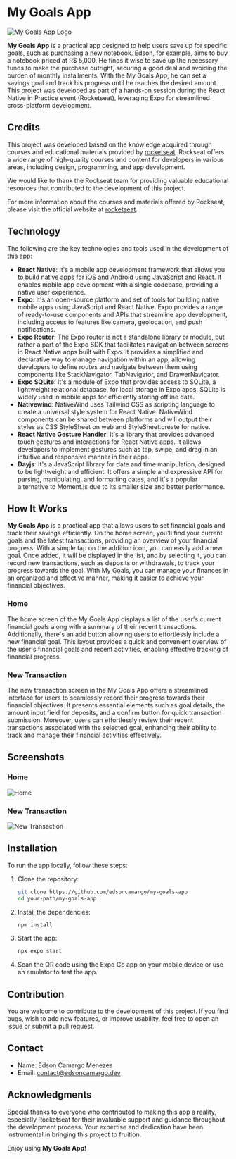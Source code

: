 # My Goals App

![My Goals App Logo](./assets/images/icon.png)

**My Goals App** is a practical app designed to help users save up for specific goals, such as purchasing a new notebook. Edson, for example, aims to buy a notebook priced at R$ 5,000. He finds it wise to save up the necessary funds to make the purchase outright, securing a good deal and avoiding the burden of monthly installments. With the My Goals App, he can set a savings goal and track his progress until he reaches the desired amount. This project was developed as part of a hands-on session during the React Native in Practice event (Rocketseat), leveraging Expo for streamlined cross-platform development.

## Credits

This project was developed based on the knowledge acquired through courses and educational materials provided by [rocketseat](https://www.rocketseat.com.br). Rockseat offers a wide range of high-quality courses and content for developers in various areas, including design, programming, and app development.

We would like to thank the Rockseat team for providing valuable educational resources that contributed to the development of this project.

For more information about the courses and materials offered by Rockseat, please visit the official website at [rocketseat](https://www.rocketseat.com.br).

## Technology

The following are the key technologies and tools used in the development of this app:

- **React Native**: It's a mobile app development framework that allows you to build native apps for iOS and Android using JavaScript and React. It enables mobile app development with a single codebase, providing a native user experience.
- **Expo**: It's an open-source platform and set of tools for building native mobile apps using JavaScript and React Native. Expo provides a range of ready-to-use components and APIs that streamline app development, including access to features like camera, geolocation, and push notifications.
- **Expo Router**: The Expo router is not a standalone library or module, but rather a part of the Expo SDK that facilitates navigation between screens in React Native apps built with Expo. It provides a simplified and declarative way to manage navigation within an app, allowing developers to define routes and navigate between them using components like StackNavigator, TabNavigator, and DrawerNavigator.
- **Expo SQLite**: It's a module of Expo that provides access to SQLite, a lightweight relational database, for local storage in Expo apps. SQLite is widely used in mobile apps for efficiently storing offline data.
- **Nativewind**: NativeWind uses Tailwind CSS as scripting language to create a universal style system for React Native. NativeWind components can be shared between platforms and will output their styles as CSS StyleSheet on web and StyleSheet.create for native.
- **React Native Gesture Handler**: It's a library that provides advanced touch gestures and interactions for React Native apps. It allows developers to implement gestures such as tap, swipe, and drag in an intuitive and responsive manner in their apps.
- **Dayjs**: It's a JavaScript library for date and time manipulation, designed to be lightweight and efficient. It offers a simple and expressive API for parsing, manipulating, and formatting dates, and it's a popular alternative to Moment.js due to its smaller size and better performance.

## How It Works

**My Goals App** is a practical app that allows users to set financial goals and track their savings efficiently. On the home screen, you'll find your current goals and the latest transactions, providing an overview of your financial progress. With a simple tap on the addition icon, you can easily add a new goal. Once added, it will be displayed in the list, and by selecting it, you can record new transactions, such as deposits or withdrawals, to track your progress towards the goal. With My Goals, you can manage your finances in an organized and effective manner, making it easier to achieve your financial objectives.

### Home

The home screen of the My Goals App displays a list of the user's current financial goals along with a summary of their recent transactions. Additionally, there's an add button allowing users to effortlessly include a new financial goal. This layout provides a quick and convenient overview of the user's financial goals and recent activities, enabling effective tracking of financial progress.

### New Transaction

The new transaction screen in the My Goals App offers a streamlined interface for users to seamlessly record their progress towards their financial objectives. It presents essential elements such as goal details, the amount input field for deposits, and a confirm button for quick transaction submission. Moreover, users can effortlessly review their recent transactions associated with the selected goal, enhancing their ability to track and manage their financial activities effectively.

## Screenshots

### Home

![Home](./assets/screenshots/1.png)

### New Transaction

![New Transaction](./assets/screenshots/2.png)

## Installation

To run the app locally, follow these steps:

1. Clone the repository:

   ```bash
   git clone https://github.com/edsoncamargo/my-goals-app
   cd your-path/my-goals-app
   ```

2. Install the dependencies:

   ```bash
   npm install
   ```

3. Start the app:

   ```bash
   npx expo start
   ```

4. Scan the QR code using the Expo Go app on your mobile device or use an emulator to test the app.

## Contribution

You are welcome to contribute to the development of this project. If you find bugs, wish to add new features, or improve usability, feel free to open an issue or submit a pull request.

## Contact

- Name: Edson Camargo Menezes
- Email: contact@edsoncamargo.dev

## Acknowledgments

Special thanks to everyone who contributed to making this app a reality, especially Rocketseat for their invaluable support and guidance throughout the development process. Your expertise and dedication have been instrumental in bringing this project to fruition.

Enjoy using **My Goals App!**
